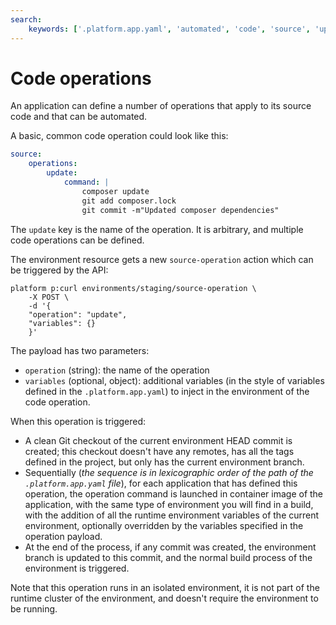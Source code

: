 ```yaml
---
search:
    keywords: ['.platform.app.yaml', 'automated', 'code', 'source', 'update', 'operation']
---
```


# Code operations

An application can define a number of operations that apply to its source code and that can be automated.

A basic, common code operation could look like this:

```yaml
source:
    operations:
        update:
            command: |
                composer update
                git add composer.lock
                git commit -m"Updated composer dependencies"
```

The `update` key is the name of the operation. It is arbitrary, and multiple code operations can be defined.

The environment resource gets a new `source-operation` action which can be triggered by the API:

```
platform p:curl environments/staging/source-operation \
    -X POST \
    -d '{
    "operation": "update",
    "variables": {}
    }'
```

The payload has two parameters:

* `operation` (string): the name of the operation
* `variables` (optional, object): additional variables (in the style of variables defined in the `.platform.app.yaml`) to inject in the environment of the code operation.

When this operation is triggered:

* A clean Git checkout of the current environment HEAD commit is created; this checkout doesn't have any remotes, has all the tags defined in the project, but only has the current environment branch.
* Sequentially (_the sequence is in lexicographic order of the path of the `.platform.app.yaml` file_), for each application that has defined this operation, the operation command is launched in container image of the application, with the same type of environment you will find in a build, with the addition of all the runtime environment variables of the current environment, optionally overridden by the variables specified in the operation payload.
* At the end of the process, if any commit was created, the environment branch is updated to this commit, and the normal build process of the environment is triggered.

Note that this operation runs in an isolated environment, it is not part of the runtime cluster of the environment, and doesn't require the environment to be running.
